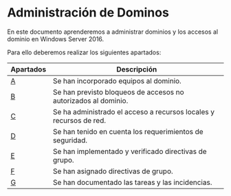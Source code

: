 # Administración de Dominos
En este documento aprenderemos a administrar dominios y los accesos al dominio en Windows Server 2016.

Para ello deberemos realizar los siguientes apartados:   

|Apartados|Descripción|   
| ------ | ----------- |   
|[A](https://github.com/raframmed/administracion_del_acceso_al_dominio/blob/master/apartados/a.md)|Se han incorporado equipos al dominio.| 
|[B](https://github.com/raframmed/administracion_del_acceso_al_dominio/blob/master/apartados/b.md)|Se han previsto bloqueos de accesos no autorizados al dominio.|   
|[C](https://github.com/raframmed/administracion_del_acceso_al_dominio/blob/master/apartados/c.md)|Se ha administrado el acceso a recursos locales y recursos de red.|   
|[D](https://github.com/raframmed/administracion_del_acceso_al_dominio/blob/master/apartados/d.md)|Se han tenido en cuenta los requerimientos de seguridad.|   
|[E](https://github.com/raframmed/administracion_del_acceso_al_dominio/blob/master/apartados/e.md)|Se han implementado y verificado directivas de grupo.|   
|[F](https://github.com/raframmed/administracion_del_acceso_al_dominio/blob/master/apartados/f.md)|Se han asignado directivas de grupo.|   
|[G](https://github.com/raframmed/administracion_del_acceso_al_dominio/blob/master/apartados/g.md)|Se han documentado las tareas y las incidencias.|   
